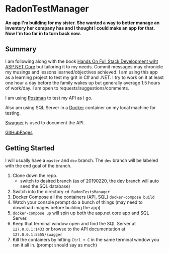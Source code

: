 # RadonTestManager
<b> An app I'm building for my sister. She wanted a way to better manage an inventory her company has and I thought I could make an app for that. Now I'm too far in to turn back now. </b>

## Summary
I am following along with the book [Hands On Full Stack Development wiht ASP.NET Core](https://www.packtpub.com/web-development/hands-full-stack-web-development-aspnet-core "Packt Wesite") but tailoring it to my needs.
Commit messages may chronicle my musings and lessons learned/objectives achieved. I am using this app as a learning project to test my grit in C# and .NET. I try to work on it at least one hour a day before the family wakes up but generally average 1.5 hours of work/day. I am open to requests/suggestions/comments. 

I am using [Postman](https://www.getpostman.com/) to test my API as I go.

Also am using SQL Server in a [Docker](https://www.docker.com) container on my local machine for testing.

[Swagger](https://swagger.io) is used to document the API.

[GitHubPages](https://garyray-k.github.io)

## Getting Started

I will usually have a `master` and `dev` branch. The `dev` branch will be labeled with the end goal of the branch.

1. Clone down the repo. 
    * switch to desired branch (as of 20190220, the dev branch will auto seed the SQL database)
2. Switch into the directory `cd RadonTestsManager`
3. Docker Compose all the containers (API, SQL) `docker-compose build`
4. Watch your console prompt do a bunch of things (may need to download images before building the app)
5. `docker-compose up` will spin up both the asp.net core app and SQL Server.
6. Keep that terminal window open and find the SQL Server at `127.0.0.1:1433` or browse to the API documentation at `127.0.0.1:5555/swagger`
7. Kill the containers by hitting `Ctrl + C` in the same terminal window you ran it all in. (prompt should say as much)
